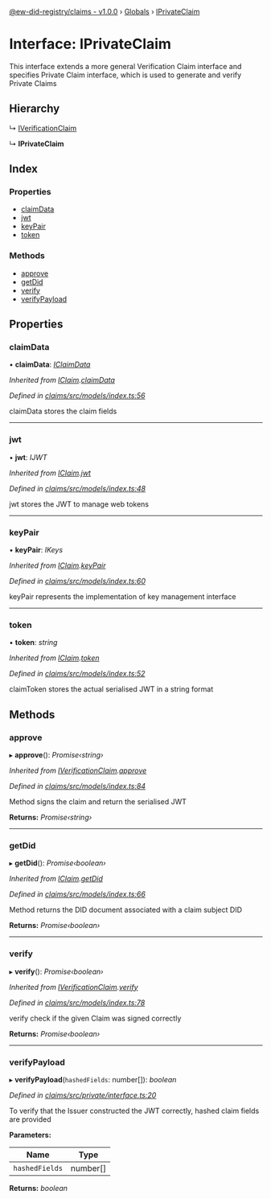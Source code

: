 [@ew-did-registry/claims - v1.0.0](../README.md) › [Globals](../globals.md) › [IPrivateClaim](iprivateclaim.md)

# Interface: IPrivateClaim

This interface extends a more general Verification Claim interface
and specifies Private Claim interface, which is used to generate and
verify Private Claims

## Hierarchy

  ↳ [IVerificationClaim](iverificationclaim.md)

  ↳ **IPrivateClaim**

## Index

### Properties

* [claimData](iprivateclaim.md#claimdata)
* [jwt](iprivateclaim.md#jwt)
* [keyPair](iprivateclaim.md#keypair)
* [token](iprivateclaim.md#token)

### Methods

* [approve](iprivateclaim.md#approve)
* [getDid](iprivateclaim.md#getdid)
* [verify](iprivateclaim.md#verify)
* [verifyPayload](iprivateclaim.md#verifypayload)

## Properties

###  claimData

• **claimData**: *[IClaimData](iclaimdata.md)*

*Inherited from [IClaim](iclaim.md).[claimData](iclaim.md#claimdata)*

*Defined in [claims/src/models/index.ts:56](https://github.com/energywebfoundation/ew-did-registry/blob/beea45f/packages/claims/src/models/index.ts#L56)*

claimData stores the claim fields

___

###  jwt

• **jwt**: *IJWT*

*Inherited from [IClaim](iclaim.md).[jwt](iclaim.md#jwt)*

*Defined in [claims/src/models/index.ts:48](https://github.com/energywebfoundation/ew-did-registry/blob/beea45f/packages/claims/src/models/index.ts#L48)*

jwt stores the JWT to manage web tokens

___

###  keyPair

• **keyPair**: *IKeys*

*Inherited from [IClaim](iclaim.md).[keyPair](iclaim.md#keypair)*

*Defined in [claims/src/models/index.ts:60](https://github.com/energywebfoundation/ew-did-registry/blob/beea45f/packages/claims/src/models/index.ts#L60)*

keyPair represents the implementation of key management interface

___

###  token

• **token**: *string*

*Inherited from [IClaim](iclaim.md).[token](iclaim.md#token)*

*Defined in [claims/src/models/index.ts:52](https://github.com/energywebfoundation/ew-did-registry/blob/beea45f/packages/claims/src/models/index.ts#L52)*

claimToken stores the actual serialised JWT in a string format

## Methods

###  approve

▸ **approve**(): *Promise‹string›*

*Inherited from [IVerificationClaim](iverificationclaim.md).[approve](iverificationclaim.md#approve)*

*Defined in [claims/src/models/index.ts:84](https://github.com/energywebfoundation/ew-did-registry/blob/beea45f/packages/claims/src/models/index.ts#L84)*

Method signs the claim and return the serialised JWT

**Returns:** *Promise‹string›*

___

###  getDid

▸ **getDid**(): *Promise‹boolean›*

*Inherited from [IClaim](iclaim.md).[getDid](iclaim.md#getdid)*

*Defined in [claims/src/models/index.ts:66](https://github.com/energywebfoundation/ew-did-registry/blob/beea45f/packages/claims/src/models/index.ts#L66)*

Method returns the DID document associated with a claim subject DID

**Returns:** *Promise‹boolean›*

___

###  verify

▸ **verify**(): *Promise‹boolean›*

*Inherited from [IVerificationClaim](iverificationclaim.md).[verify](iverificationclaim.md#verify)*

*Defined in [claims/src/models/index.ts:78](https://github.com/energywebfoundation/ew-did-registry/blob/beea45f/packages/claims/src/models/index.ts#L78)*

verify check if the given Claim was signed correctly

**Returns:** *Promise‹boolean›*

___

###  verifyPayload

▸ **verifyPayload**(`hashedFields`: number[]): *boolean*

*Defined in [claims/src/private/interface.ts:20](https://github.com/energywebfoundation/ew-did-registry/blob/beea45f/packages/claims/src/private/interface.ts#L20)*

To verify that the Issuer constructed the JWT correctly, hashed claim fields are provided

**Parameters:**

Name | Type |
------ | ------ |
`hashedFields` | number[] |

**Returns:** *boolean*
